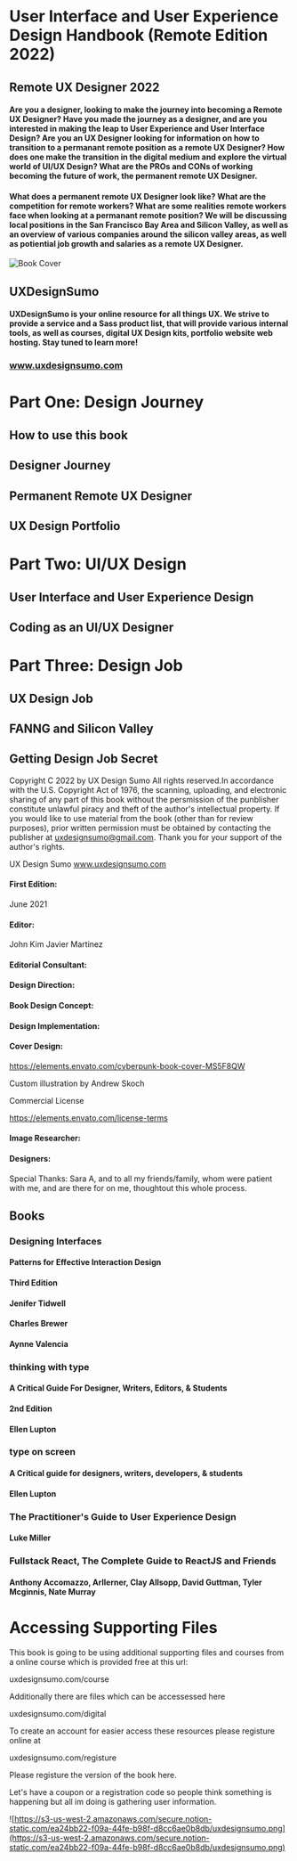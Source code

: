 # User Interface and User Experience Design Handbook (Remote Edition 2022)

## Remote UX Designer 2022
#### Are you a designer, looking to make the journey into becoming a Remote UX Designer? Have you made the journey as a designer, and are you interested in making the leap to User Experience and User Interface Design? Are you an UX Designer looking for information on how to transition to a permanant remote position as a remote UX Designer? How does one make the transition in the digital medium and explore the virtual world of UI/UX Design? What are the PROs and CONs of working becoming the future of work, the permanent remote UX Designer.

#### What does a permanent remote UX Designer look like? What are the competition for remote workers? What are some realities remote workers face when looking at a permanant remote position? We will be discussing local positions in the San Francisco Bay Area and Silicon Valley, as well as an overview of various companies around the silicon valley areas, as well as potiential job growth and salaries as a remote UX Designer. 

![Book Cover](files/img/book_cover_v1.png)

## UXDesignSumo
#### UXDesignSumo is your online resource for all things UX. We strive to provide a service and a Sass product list, that will provide various internal tools, as well as courses, digital UX Design kits, portfolio website web hosting. Stay tuned to learn more!
### www.uxdesignsumo.com

# Part One: Design Journey
## How to use this book
## Designer Journey
## Permanent Remote UX Designer
## UX Design Portfolio
# Part Two: UI/UX Design
## User Interface and User Experience Design
## Coding as an UI/UX Designer
# Part Three: Design Job
## UX Design Job
## FANNG and Silicon Valley
## Getting Design Job Secret

Copyright C 2022 by UX Design Sumo
All rights reserved.In accordance with the U.S. Copyright Act of 1976, the scanning, uploading, and electronic sharing of any part of this book without the persmission of the punblisher constitute unlawful piracy and theft of the author's intellectual property. If you would like to use material from the book (other than for review purposes), prior written permission must be obtained by contacting the publisher at uxdesignsumo@gmail.com. Thank you for your support of the author's rights.

UX Design Sumo
www.uxdesignsumo.com

#### First Edition: 
June 2021

#### Editor:
John Kim
Javier Martinez

#### Editorial Consultant:

#### Design Direction:

#### Book Design Concept:

#### Design Implementation:

#### Cover Design:

https://elements.envato.com/cyberpunk-book-cover-MS5F8QW

Custom illustration by Andrew Skoch

Commercial License

https://elements.envato.com/license-terms

#### Image Researcher:

#### Designers:

Special Thanks: Sara A, and to all my friends/family, whom were patient with me, and are there for on me, thoughtout this whole process.

## Books

### Designing Interfaces
#### Patterns for Effective Interaction Design
#### Third Edition 
#### Jenifer Tidwell
#### Charles Brewer
#### Aynne Valencia

### thinking with type
#### A Critical Guide For Designer, Writers, Editors, & Students
#### 2nd Edition
#### Ellen Lupton

### type on screen
#### A Critical guide for designers, writers, developers, & students
#### Ellen Lupton

### The Practitioner's Guide to User Experience Design
#### Luke Miller

### Fullstack React, The Complete Guide to ReactJS and Friends
#### Anthony Accomazzo, Arllerner, Clay Allsopp, David Guttman, Tyler Mcginnis, Nate Murray

# Accessing Supporting Files

This book is going to be using additional supporting files and courses from a online course which is provided free at this url:

uxdesignsumo.com/course

Additionally there are files which can be accessessed here

uxdesignsumo.com/digital

To create an account for easier access these resources please registure online at 

uxdesignsumo.com/registure

Please registure the version of the book here.

Let's have a coupon or a registration code so people think something is happening but all im doing is gathering user information.

![https://s3-us-west-2.amazonaws.com/secure.notion-static.com/ea24bb22-f09a-44fe-b98f-d8cc6ae0b8db/uxdesignsumo.png](https://s3-us-west-2.amazonaws.com/secure.notion-static.com/ea24bb22-f09a-44fe-b98f-d8cc6ae0b8db/uxdesignsumo.png)